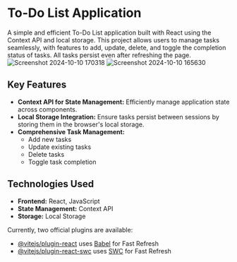 # To-Do List Application

A simple and efficient To-Do List application built with React using the Context API and local storage. This project allows users to manage tasks seamlessly, with features to add, update, delete, and toggle the completion status of tasks. All tasks persist even after refreshing the page.
![Screenshot 2024-10-10 170318](https://github.com/user-attachments/assets/d46dcab2-34e6-4b0e-9d4e-f108be2084e0)
![Screenshot 2024-10-10 165630](https://github.com/user-attachments/assets/4f6c9215-6063-419a-a682-385643dc4f9b)

## Key Features

- **Context API for State Management:** Efficiently manage application state across components.
- **Local Storage Integration:** Ensure tasks persist between sessions by storing them in the browser's local storage.
- **Comprehensive Task Management:**
  - Add new tasks
  - Update existing tasks
  - Delete tasks
  - Toggle task completion

## Technologies Used

- **Frontend:** React, JavaScript
- **State Management:** Context API
- **Storage:** Local Storage

Currently, two official plugins are available:

- [@vitejs/plugin-react](https://github.com/vitejs/vite-plugin-react/blob/main/packages/plugin-react/README.md) uses [Babel](https://babeljs.io/) for Fast Refresh
- [@vitejs/plugin-react-swc](https://github.com/vitejs/vite-plugin-react-swc) uses [SWC](https://swc.rs/) for Fast Refresh
